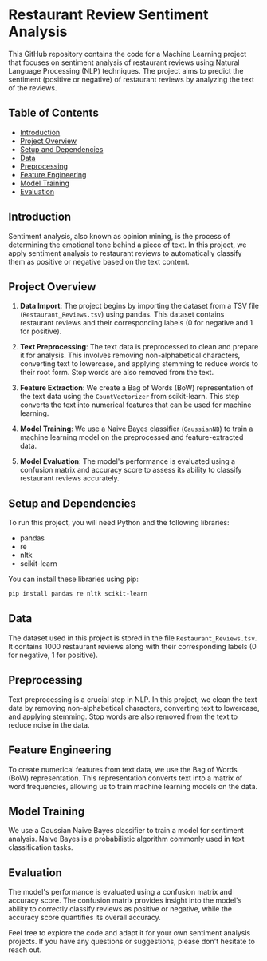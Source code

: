 # Restaurant Review Sentiment Analysis

This GitHub repository contains the code for a Machine Learning project that focuses on sentiment analysis of restaurant reviews using Natural Language Processing (NLP) techniques. The project aims to predict the sentiment (positive or negative) of restaurant reviews by analyzing the text of the reviews.

## Table of Contents
- [Introduction](#introduction)
- [Project Overview](#project-overview)
- [Setup and Dependencies](#setup-and-dependencies)
- [Data](#data)
- [Preprocessing](#preprocessing)
- [Feature Engineering](#feature-engineering)
- [Model Training](#model-training)
- [Evaluation](#evaluation)

## Introduction

Sentiment analysis, also known as opinion mining, is the process of determining the emotional tone behind a piece of text. In this project, we apply sentiment analysis to restaurant reviews to automatically classify them as positive or negative based on the text content.

## Project Overview

1. **Data Import**: The project begins by importing the dataset from a TSV file (`Restaurant_Reviews.tsv`) using pandas. This dataset contains restaurant reviews and their corresponding labels (0 for negative and 1 for positive).

2. **Text Preprocessing**: The text data is preprocessed to clean and prepare it for analysis. This involves removing non-alphabetical characters, converting text to lowercase, and applying stemming to reduce words to their root form. Stop words are also removed from the text.

3. **Feature Extraction**: We create a Bag of Words (BoW) representation of the text data using the `CountVectorizer` from scikit-learn. This step converts the text into numerical features that can be used for machine learning.

4. **Model Training**: We use a Naive Bayes classifier (`GaussianNB`) to train a machine learning model on the preprocessed and feature-extracted data.

5. **Model Evaluation**: The model's performance is evaluated using a confusion matrix and accuracy score to assess its ability to classify restaurant reviews accurately.

## Setup and Dependencies

To run this project, you will need Python and the following libraries:

- pandas
- re
- nltk
- scikit-learn

You can install these libraries using pip:

```bash
pip install pandas re nltk scikit-learn
```

## Data

The dataset used in this project is stored in the file `Restaurant_Reviews.tsv`. It contains 1000 restaurant reviews along with their corresponding labels (0 for negative, 1 for positive).

## Preprocessing

Text preprocessing is a crucial step in NLP. In this project, we clean the text data by removing non-alphabetical characters, converting text to lowercase, and applying stemming. Stop words are also removed from the text to reduce noise in the data.

## Feature Engineering

To create numerical features from text data, we use the Bag of Words (BoW) representation. This representation converts text into a matrix of word frequencies, allowing us to train machine learning models on the data.

## Model Training

We use a Gaussian Naive Bayes classifier to train a model for sentiment analysis. Naive Bayes is a probabilistic algorithm commonly used in text classification tasks.

## Evaluation

The model's performance is evaluated using a confusion matrix and accuracy score. The confusion matrix provides insight into the model's ability to correctly classify reviews as positive or negative, while the accuracy score quantifies its overall accuracy.

Feel free to explore the code and adapt it for your own sentiment analysis projects. If you have any questions or suggestions, please don't hesitate to reach out.
